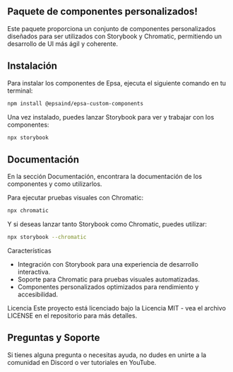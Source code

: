 ## Paquete de componentes personalizados! 

Este paquete proporciona un conjunto de componentes personalizados diseñados para ser utilizados con Storybook y Chromatic, permitiendo un desarrollo de UI más ágil y coherente.

## Instalación

Para instalar los componentes de Epsa, ejecuta el siguiente comando en tu terminal:

```bash
npm install @epsaind/epsa-custom-components
```

Una vez instalado, puedes lanzar Storybook para ver y trabajar con los componentes:

```bash
npx storybook
```

## Documentación

En la sección Documentación, encontrara la documentación de los componentes y como utilizarlos.

Para ejecutar pruebas visuales con Chromatic:

```bash
npx chromatic
```

Y si deseas lanzar tanto Storybook como Chromatic, puedes utilizar:

```bash
npx storybook --chromatic
```

Características
- Integración con Storybook para una experiencia de desarrollo interactiva.
- Soporte para Chromatic para pruebas visuales automatizadas.
- Componentes personalizados optimizados para rendimiento y accesibilidad.

Licencia
Este proyecto está licenciado bajo la Licencia MIT - vea el archivo LICENSE en el repositorio para más detalles.

## Preguntas y Soporte

Si tienes alguna pregunta o necesitas ayuda, no dudes en unirte a la comunidad en Discord o ver tutoriales en YouTube.